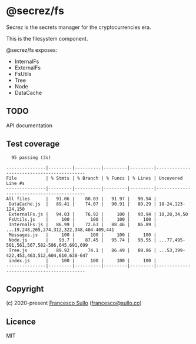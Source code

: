 # @secrez/fs

Secrez is the secrets manager for the cryptocurrencies era.

This is the filesystem component.

@secrez/fs exposes:

* InternalFs
* ExternalFs
* FsUtils
* Tree
* Node
* DataCache


## TODO

API documentation

## Test coverage

```
  95 passing (3s)

---------------|---------|----------|---------|---------|-------------------------------------------
File           | % Stmts | % Branch | % Funcs | % Lines | Uncovered Line #s                         
---------------|---------|----------|---------|---------|-------------------------------------------
All files      |   91.06 |    80.03 |   91.97 |   90.94 |                                           
 DataCache.js  |   89.41 |    74.07 |   90.91 |   89.29 | 18-24,123-124,150                         
 ExternalFs.js |   94.03 |    76.92 |     100 |   93.94 | 10,28,34,50                               
 FsUtils.js    |     100 |      100 |     100 |     100 |                                           
 InternalFs.js |   86.99 |    72.63 |   88.46 |   86.89 | ...19,248,265,274,312,322,348,404-409,441 
 Messages.js   |     100 |      100 |     100 |     100 |                                           
 Node.js       |    93.7 |    87.45 |   95.74 |   93.55 | ...77,495-501,561,567,582-586,645,691,699 
 Tree.js       |   89.92 |     74.1 |   86.49 |   89.86 | ...53,399-422,453,463,512,604,610,638-647 
 index.js      |     100 |      100 |     100 |     100 |                                           
---------------|---------|----------|---------|---------|-------------------------------------------
```


## Copyright

(c) 2020-present [Francesco Sullo](https://francesco.sullo.co) (<francesco@sullo.co>)

## Licence

MIT

